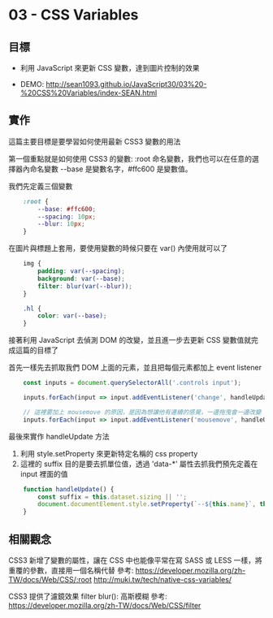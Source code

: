 # 03 - CSS Variables

## 目標

* 利用 JavaScript 來更新 CSS 變數，達到圖片控制的效果 

* DEMO: http://sean1093.github.io/JavaScript30/03%20-%20CSS%20Variables/index-SEAN.html


## 實作

這篇主要目標是要學習如何使用最新 CSS3 變數的用法

第一個重點就是如何使用 CSS3 的變數:
:root 命名變數，我們也可以在任意的選擇器內命名變數
--base 是變數名字，#ffc600 是變數值。

我們先定義三個變數

```css
    :root {
        --base: #ffc600;
        --spacing: 10px;
        --blur: 10px;
    }
```

在圖片與標題上套用，要使用變數的時候只要在 var() 內使用就可以了

```css
    img {
        padding: var(--spacing);
        background: var(--base);
        filter: blur(var(--blur));
    }

    .hl {
        color: var(--base);
    }
```


接著利用 JavaScript 去偵測 DOM 的改變，並且進一步去更新 CSS 變數值就完成這篇的目標了

首先一樣先去抓取我們 DOM 上面的元素，並且把每個元素都加上 event listener

```js
    const inputs = document.querySelectorAll('.controls input');

    inputs.forEach(input => input.addEventListener('change', handleUpdate));

    // 這裡要加上 mousemove 的原因，是因為想讓他有連續的感覺，一邊拖曳會一邊改變
    inputs.forEach(input => input.addEventListener('mousemove', handleUpdate));

```

最後來實作 handleUpdate 方法

1. 利用 style.setProperty 來更新特定名稱的 css property
2. 這裡的 suffix 目的是要去抓單位值，透過 'data-*' 屬性去抓我們預先定義在 input 裡面的值

```js
    function handleUpdate() {
        const suffix = this.dataset.sizing || '';
        document.documentElement.style.setProperty(`--${this.name}`, this.value + suffix);
    }
```



## 相關觀念

CSS3 新增了變數的屬性，讓在 CSS 中也能像平常在寫 SASS 或 LESS 一樣，將重覆的參數，直接用一個名稱代替
參考: 
https://developer.mozilla.org/zh-TW/docs/Web/CSS/:root
http://muki.tw/tech/native-css-variables/


CSS3 提供了濾鏡效果 filter
blur(): 高斯模糊
參考: https://developer.mozilla.org/zh-TW/docs/Web/CSS/filter
